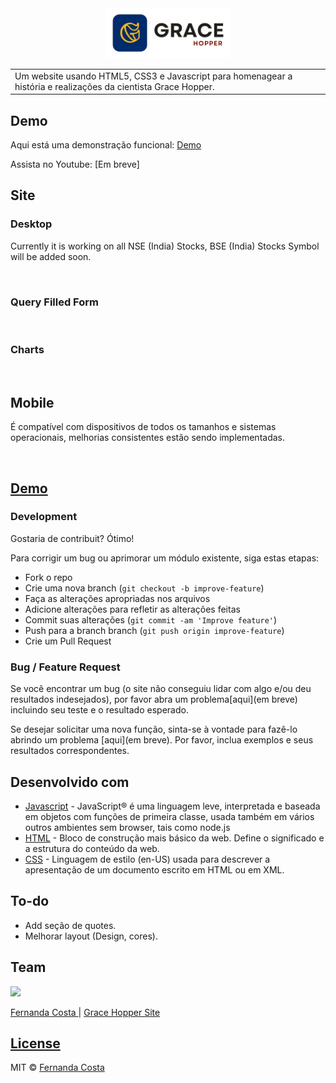 <div style="text-align:center">
<img src="assets/img/logo-sem-bg-.png" width="200">
</div>
<table>

<tr>
<td>
  Um website usando HTML5, CSS3 e Javascript para homenagear a história e realizações da cientista Grace Hopper.
</td>
</tr>
</table>


## Demo
Aqui está uma demonstração funcional: [Demo](https://fernandacostads.github.io/grace-hopper-site/)

Assista no Youtube: [Em breve]
## Site

### Desktop
Currently it is working on all NSE (India) Stocks, BSE (India) Stocks Symbol will be added soon.

![]()

### Query Filled Form
![]()

### Charts
![]()
![]()
![]()


## Mobile
É compatível com dispositivos de todos os tamanhos e sistemas operacionais, melhorias consistentes estão sendo implementadas.

![]()




## [Demo]() 

### Development
Gostaria de contribuit? Ótimo!

Para corrigir um bug ou aprimorar um módulo existente, siga estas etapas:

- Fork o repo
- Crie uma nova branch (`git checkout -b improve-feature`)
- Faça as alterações apropriadas nos arquivos
- Adicione alterações para refletir as alterações feitas
- Commit suas alterações (`git commit -am 'Improve feature'`)
- Push para a branch branch (`git push origin improve-feature`)
- Crie um Pull Request 

### Bug / Feature Request

Se você encontrar um bug (o site não conseguiu lidar com algo e/ou deu resultados indesejados), por favor abra um problema[aqui](em breve) incluindo seu teste e o resultado esperado.

Se desejar solicitar uma nova função, sinta-se à vontade para fazê-lo abrindo um problema [aqui](em breve). Por favor, inclua exemplos e seus resultados correspondentes.


## Desenvolvido com 

- [Javascript](https://developer.mozilla.org/pt-BR/docs/Web/JavaScript) - JavaScript® é uma linguagem leve, interpretada e baseada em objetos com funções de primeira classe, usada também em vários outros ambientes sem browser, tais como node.js
- [HTML](https://developer.mozilla.org/pt-BR/docs/Web/HTML) - Bloco de construção mais básico da web. Define o significado e a estrutura do conteúdo da web. 
- [CSS](http://getbootstrap.com/) -  Linguagem de estilo (en-US) usada para descrever a apresentação de um documento escrito em HTML ou em XML. 


## To-do
- Add seção de quotes.
- Melhorar layout (Design, cores).

## Team

<img src="https://avatars.githubusercontent.com/u/59060824?v=4" width="200">

[Fernanda Costa ](https://github.com/fernandacostads) 
| [Grace Hopper Site]()

## [License]()

MIT © [Fernanda Costa ](https://github.com/fernandacostads)

